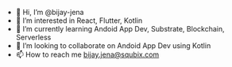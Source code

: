 - 👋 Hi, I’m @bijay-jena
- 👀 I’m interested in React, Flutter, Kotlin
- 🌱 I’m currently learning Andoid App Dev, Substrate, Blockchain, Serverless
- 💞️ I’m looking to collaborate on Andoid App Dev using Kotlin
- 📫 How to reach me bijay.jena@squbix.com

<!---
bijay-jena/bijay-jena is a ✨ special ✨ repository because its `README.md` (this file) appears on your GitHub profile.
You can click the Preview link to take a look at your changes.
--->
